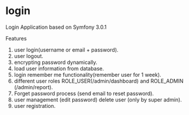 login
=====

Login Application based on Symfony 3.0.1<br>

Features <br>
1. user login(username or email + password).<br>
2. user logout.<br>
3. encrypting password dynamically.<br>
4. load user information from database.<br>
5. login remember me functionality(remember user for 1 week).<br>
6. different user roles ROLE_USER(/admin/dashboard) and ROLE_ADMIN (/admin/report).<br>
7. Forget password process (send email to reset password).<br>
8. user management (edit password) delete user (only by super admin).<br>
9. user registration.<br>
